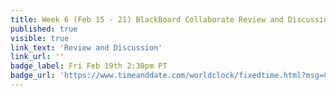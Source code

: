 ```yaml
---
title: Week 6 (Feb 15 - 21) BlackBoard Collaborate Review and Discussion'
published: true
visible: true
link_text: 'Review and Discussion'
link_url: ''
badge_label: Fri Feb 19th 2:30pm PT
badge_url: 'https://www.timeanddate.com/worldclock/fixedtime.html?msg=CMPT-363+Review+and+Discussion&iso=20210219T1430&p1=256&am=50'
---
```

